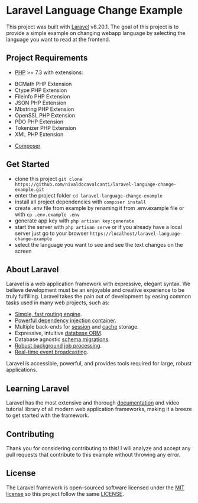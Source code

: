 # Laravel Language Change Example

This project was built with [Laravel](https://github.com/nivaldocavalcanti/laravel-language-change-example#about-laravel) v8.20.1. The goal of this project is to provide a simple example on changing webapp language by selecting the language you want to read at the frontend.

## Project Requirements
- [PHP](https://www.php.net/downloads.php) >= 7.3 with extensions:
 * BCMath PHP Extension
 * Ctype PHP Extension
 * Fileinfo PHP Extension
 * JSON PHP Extension
 * Mbstring PHP Extension
 * OpenSSL PHP Extension
 * PDO PHP Extension
 * Tokenizer PHP Extension
 * XML PHP Extension
- [Composer](https://getcomposer.org/)

## Get Started

* clone this project `git clone https://github.com/nivaldocavalcanti/laravel-language-change-example.git`
* enter the project folder `cd laravel-language-change-example`
* install all project dependencies with `composer install`
* create .env file from example by renaming it from .env.example file or with `cp .env.example .env`
* generate app key with `php artisan key:generate`
* start the server with `php artisan serve` or if you already have a local server just go to your browser `https://localhost/laravel-language-change-example`
* select the language you want to see and see the text changes on the screen

## About Laravel

Laravel is a web application framework with expressive, elegant syntax. We believe development must be an enjoyable and creative experience to be truly fulfilling. Laravel takes the pain out of development by easing common tasks used in many web projects, such as:

- [Simple, fast routing engine](https://laravel.com/docs/routing).
- [Powerful dependency injection container](https://laravel.com/docs/container).
- Multiple back-ends for [session](https://laravel.com/docs/session) and [cache](https://laravel.com/docs/cache) storage.
- Expressive, intuitive [database ORM](https://laravel.com/docs/eloquent).
- Database agnostic [schema migrations](https://laravel.com/docs/migrations).
- [Robust background job processing](https://laravel.com/docs/queues).
- [Real-time event broadcasting](https://laravel.com/docs/broadcasting).

Laravel is accessible, powerful, and provides tools required for large, robust applications.

## Learning Laravel

Laravel has the most extensive and thorough [documentation](https://laravel.com/docs) and video tutorial library of all modern web application frameworks, making it a breeze to get started with the framework.

## Contributing

Thank you for considering contributing to this! I will analyze and accept any pull requests that contribute to this example without throwing any error.

## License

The Laravel framework is open-sourced software licensed under the [MIT license](https://opensource.org/licenses/MIT) so this project follow the same [LICENSE](https://github.com/nivaldocavalcanti/laravel-language-change-example/blob/master/LICENSE).
